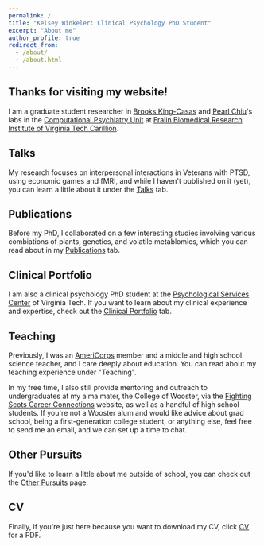 ```yaml
---
permalink: /
title: "Kelsey Winkeler: Clinical Psychology PhD Student"
excerpt: "About me"
author_profile: true
redirect_from: 
  - /about/
  - /about.html
---
```


Thanks for visiting my website!
---

I am a graduate student researcher in [Brooks King-Casas](https://fbri.vtc.vt.edu/people-directory/primary-faculty/king-casas.html) and [Pearl Chiu](https://fbri.vtc.vt.edu/people-directory/primary-faculty/chiu.html)'s labs in the [Computational Psychiatry Unit](https://fbri.vtc.vt.edu/research/research-centers/center-for-human-neuroscience/computational-psychiatry-unit.html) at [Fralin Biomedical Research Institute of Virginia Tech Carillion](https://fbri.vtc.vt.edu/). 

Talks
---
My research focuses on interpersonal interactions in Veterans with PTSD, using economic games and fMRI, and while I haven't published on it (yet), you can learn a little about it under the [Talks](https://kelsey-winkeler.github.io/talks/) tab. 

Publications
---
Before my PhD, I collaborated on a few interesting studies involving various combiations of plants, genetics, and volatile metablomics, which you can read about in my [Publications](https://kelsey-winkeler.github.io/publications/) tab.

Clinical Portfolio
---
I am also a clinical psychology PhD student at the [Psychological Services Center](https://support.psyc.vt.edu/centers/psc) of Virginia Tech. If you want to learn about my clinical experience and expertise, check out the [Clinical Portfolio](https://kelsey-winkeler.github.io/portfolio/) tab.

Teaching
---
Previously, I was an [AmeriCorps](https://americorps.gov/serve) member and a middle and high school science teacher, and I care deeply about education. You can read about my teaching experience under "Teaching". 

In my free time, I also still provide mentoring and outreach to undergraduates at my alma mater, the College of Wooster, via the [Fighting Scots Career Connections](https://wooster.firsthand.co/) website, as well as a handful of high school students. If you're not a Wooster alum and would like advice about grad school, being a first-generation college student, or anything else, feel free to send me an email, and we can set up a time to chat.

Other Pursuits
---
If you'd like to learn a little about me outside of school, you can check out the [Other Pursuits](https://kelsey-winkeler.github.io/outside-of-school/) page.

CV
---
Finally, if you're just here because you want to download my CV, click [CV](https://kelsey-winkeler.github.io/files/KW_CV.pdf) for a PDF.




